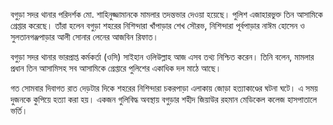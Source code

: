 বগুড়া সদর থানার পরিদর্শক মো. শাহিনুজ্জামানকে মামলার তদন্তভার দেওয়া হয়েছে। পুলিশ এজাহারভুক্ত তিন আসামিকে গ্রেপ্তার করেছে। তাঁরা হলেন বগুড়া শহরের নিশিন্দারা খাঁপাড়ার শেখ সৌরভ, নিশিন্দারা পূর্বপাড়ার নাঈম হোসেন ও সুলতানগঞ্জপাড়ার আলী সোনার লেনের আজবিন রিফাত।

বগুড়া সদর থানার ভারপ্রাপ্ত কর্মকর্তা (ওসি) সাইহান ওলিউল্লাহ আজ এসব তথ্য নিশ্চিত করেন। তিনি বলেন, মামলার প্রধান তিন আসামিসহ সব আসামিকে গ্রেপ্তারে পুলিশের একাধিক দল মাঠে আছে।

গত সোমবার দিবাগত রাত দেড়টার দিকে শহরের নিশিন্দারা চকরপাড়া এলাকায় জোড়া হত্যাকাণ্ডের ঘটনা ঘটে। এ সময় দুজনকে কুপিয়ে হত্যা করা হয়। একজন গুলিবিদ্ধ অবস্থায় বগুড়ার শহীদ জিয়াউর রহমান মেডিকেল কলেজ হাসপাতালে ভর্তি।

